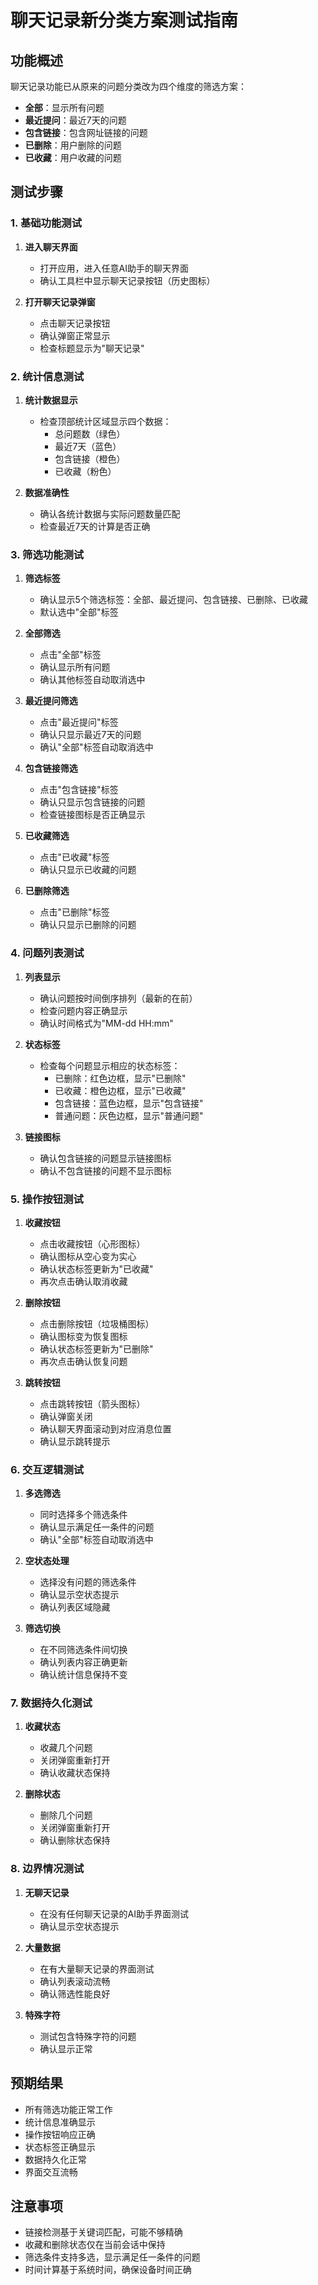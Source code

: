 # 聊天记录新分类方案测试指南

## 功能概述
聊天记录功能已从原来的问题分类改为四个维度的筛选方案：
- **全部**：显示所有问题
- **最近提问**：最近7天的问题
- **包含链接**：包含网址链接的问题
- **已删除**：用户删除的问题
- **已收藏**：用户收藏的问题

## 测试步骤

### 1. 基础功能测试
1. **进入聊天界面**
   - 打开应用，进入任意AI助手的聊天界面
   - 确认工具栏中显示聊天记录按钮（历史图标）

2. **打开聊天记录弹窗**
   - 点击聊天记录按钮
   - 确认弹窗正常显示
   - 检查标题显示为"聊天记录"

### 2. 统计信息测试
1. **统计数据显示**
   - 检查顶部统计区域显示四个数据：
     - 总问题数（绿色）
     - 最近7天（蓝色）
     - 包含链接（橙色）
     - 已收藏（粉色）

2. **数据准确性**
   - 确认各统计数据与实际问题数量匹配
   - 检查最近7天的计算是否正确

### 3. 筛选功能测试
1. **筛选标签**
   - 确认显示5个筛选标签：全部、最近提问、包含链接、已删除、已收藏
   - 默认选中"全部"标签

2. **全部筛选**
   - 点击"全部"标签
   - 确认显示所有问题
   - 确认其他标签自动取消选中

3. **最近提问筛选**
   - 点击"最近提问"标签
   - 确认只显示最近7天的问题
   - 确认"全部"标签自动取消选中

4. **包含链接筛选**
   - 点击"包含链接"标签
   - 确认只显示包含链接的问题
   - 检查链接图标是否正确显示

5. **已收藏筛选**
   - 点击"已收藏"标签
   - 确认只显示已收藏的问题

6. **已删除筛选**
   - 点击"已删除"标签
   - 确认只显示已删除的问题

### 4. 问题列表测试
1. **列表显示**
   - 确认问题按时间倒序排列（最新的在前）
   - 检查问题内容正确显示
   - 确认时间格式为"MM-dd HH:mm"

2. **状态标签**
   - 检查每个问题显示相应的状态标签：
     - 已删除：红色边框，显示"已删除"
     - 已收藏：橙色边框，显示"已收藏"
     - 包含链接：蓝色边框，显示"包含链接"
     - 普通问题：灰色边框，显示"普通问题"

3. **链接图标**
   - 确认包含链接的问题显示链接图标
   - 确认不包含链接的问题不显示图标

### 5. 操作按钮测试
1. **收藏按钮**
   - 点击收藏按钮（心形图标）
   - 确认图标从空心变为实心
   - 确认状态标签更新为"已收藏"
   - 再次点击确认取消收藏

2. **删除按钮**
   - 点击删除按钮（垃圾桶图标）
   - 确认图标变为恢复图标
   - 确认状态标签更新为"已删除"
   - 再次点击确认恢复问题

3. **跳转按钮**
   - 点击跳转按钮（箭头图标）
   - 确认弹窗关闭
   - 确认聊天界面滚动到对应消息位置
   - 确认显示跳转提示

### 6. 交互逻辑测试
1. **多选筛选**
   - 同时选择多个筛选条件
   - 确认显示满足任一条件的问题
   - 确认"全部"标签自动取消选中

2. **空状态处理**
   - 选择没有问题的筛选条件
   - 确认显示空状态提示
   - 确认列表区域隐藏

3. **筛选切换**
   - 在不同筛选条件间切换
   - 确认列表内容正确更新
   - 确认统计信息保持不变

### 7. 数据持久化测试
1. **收藏状态**
   - 收藏几个问题
   - 关闭弹窗重新打开
   - 确认收藏状态保持

2. **删除状态**
   - 删除几个问题
   - 关闭弹窗重新打开
   - 确认删除状态保持

### 8. 边界情况测试
1. **无聊天记录**
   - 在没有任何聊天记录的AI助手界面测试
   - 确认显示空状态提示

2. **大量数据**
   - 在有大量聊天记录的界面测试
   - 确认列表滚动流畅
   - 确认筛选性能良好

3. **特殊字符**
   - 测试包含特殊字符的问题
   - 确认显示正常

## 预期结果
- 所有筛选功能正常工作
- 统计信息准确显示
- 操作按钮响应正确
- 状态标签正确显示
- 数据持久化正常
- 界面交互流畅

## 注意事项
- 链接检测基于关键词匹配，可能不够精确
- 收藏和删除状态仅在当前会话中保持
- 筛选条件支持多选，显示满足任一条件的问题
- 时间计算基于系统时间，确保设备时间正确
